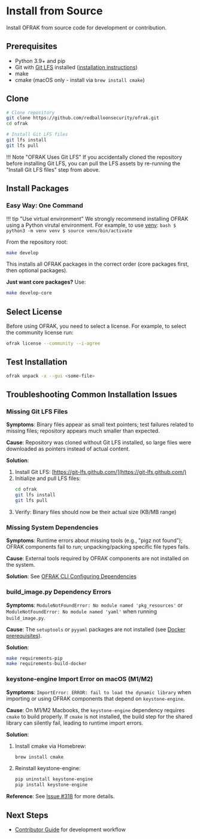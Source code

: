 # Install from Source

Install OFRAK from source code for development or contribution.

## Prerequisites

- Python 3.9+ and pip
- Git with [Git LFS](https://git-lfs.github.com/) installed ([installation instructions](https://github.com/git-lfs/git-lfs#installing))
- make
- cmake (macOS only - install via `brew install cmake`)

## Clone

```bash
# Clone repository
git clone https://github.com/redballoonsecurity/ofrak.git
cd ofrak

# Install Git LFS files
git lfs install
git lfs pull
```

!!! Note "OFRAK Uses Git LFS"
    If you accidentally cloned the repository before installing Git LFS,
    you can pull the LFS assets by re-running the "Install Git LFS files" step from above.

## Install Packages

### Easy Way: One Command

!!! tip "Use virtual environment"
    We strongly recommend installing OFRAK using a Python virutal environment.
    For example, to use [venv](https://docs.python.org/3/library/venv.html):
    ```bash
    $ python3 -m venv venv
    $ source venv/bin/activate
    ```

From the repository root:

```bash
make develop
```

This installs all OFRAK packages in the correct order (core packages first, then optional packages).

**Just want core packages?** Use:
```bash
make develop-core
```

## Select License

Before using OFRAK, you need to select a license. For example, to select the community license run:

```bash
ofrak license --community --i-agree
```

## Test Installation

```bash
ofrak unpack -x --gui <some-file>
```

## Troubleshooting Common Installation Issues

### Missing Git LFS Files

**Symptoms**: Binary files appear as small text pointers; test failures related to missing files; repository appears much smaller than expected.

**Cause**: Repository was cloned without Git LFS installed, so large files were downloaded as pointers instead of actual content.

**Solution**:
1. Install Git LFS: [https://git-lfs.github.com/](https://git-lfs.github.com/)
2. Initialize and pull LFS files:
   ```bash
   cd ofrak
   git lfs install
   git lfs pull
   ```
3. Verify: Binary files should now be their actual size (KB/MB range)

### Missing System Dependencies

**Symptoms**: Runtime errors about missing tools (e.g., "pigz not found"); OFRAK components fail to run; unpacking/packing specific file types fails.

**Cause**: External tools required by OFRAK components are not installed on the system.

**Solution**:
See [OFRAK CLI Configuring Dependencies](../ofrak-cli.md#configuring-dependencies--quickstart)

### build_image.py Dependency Errors

**Symptoms**: `ModuleNotFoundError: No module named 'pkg_resources'` or `ModuleNotFoundError: No module named 'yaml'` when running `build_image.py`.

**Cause**: The `setuptools` or `pyyaml` packages are not installed (see [Docker prerequisites](#docker)).

**Solution**:
```bash
make requirements-pip
make requirements-build-docker
```

### keystone-engine Import Error on macOS (M1/M2)

**Symptoms**: `ImportError: ERROR: fail to load the dynamic library` when importing or using OFRAK components that depend on `keystone-engine`.

**Cause**: On M1/M2 Macbooks, the `keystone-engine` dependency requires `cmake` to build properly. If `cmake` is not installed, the build step for the shared library can silently fail, leading to runtime import errors.

**Solution**:
1. Install cmake via Homebrew:
   ```bash
   brew install cmake
   ```
2. Reinstall keystone-engine:
   ```bash
   pip uninstall keystone-engine
   pip install keystone-engine
   ```

**Reference**: See [Issue #318](https://github.com/redballoonsecurity/ofrak/issues/318) for more details.

## Next Steps

- [Contributor Guide](../contributor-guide/getting-started.md) for development workflow
